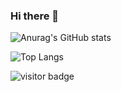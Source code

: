 ### Hi there 👋

<!--
**GuilhermeSavioRibas/GuilhermeSavioRibas** is a ✨ _special_ ✨ repository because its `README.md` (this file) appears on your GitHub profile.

Here are some ideas to get you started:

- 🔭 I’m currently working on ...
- 🌱 I’m currently learning ...
- 👯 I’m looking to collaborate on ...
- 🤔 I’m looking for help with ...
- 💬 Ask me about ...
- 📫 How to reach me: ...
- 😄 Pronouns: ...
- ⚡ Fun fact: ...
-->

![Anurag's GitHub stats](https://github-readme-stats.vercel.app/api?username=GuilhermeSavioRibas&show_icons=true&theme=radical)

![Top Langs](https://github-readme-stats.vercel.app/api/top-langs/?username=GuilhermeSavioRibas&layout=compact)

![visitor badge](https://visitor-badge.glitch.me/badge?page_id=GuilhermeSavioRibas.visitor-badge)
